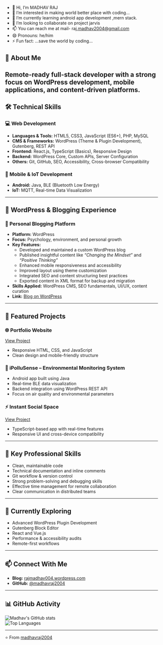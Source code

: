 - 👋 Hi, I’m MADHAV RAJ
- 👀 I’m interested in making world better place with coding...
- 🌱 I’m currently learning android app development ,mern stack.
- 💞️ I’m looking to collaborate on project jarvis 
- 📫 You can reach me at mail- raj,madhav2004@gmail.com
- 😄 Pronouns: he/him
- ⚡ Fun fact: ...save the world by coding...

<!---
madhavraj2004/madhavraj2004 is a ✨ special ✨ repository because its `README.md` (this file) appears on your GitHub profile.
You can click the Preview link to take a look at your changes.
--->


## 🚀 About Me  
Remote-ready full-stack developer with a strong focus on **WordPress development**, **mobile applications**, and **content-driven platforms**. 
---

## 🛠️ Technical Skills  

### 💻 Web Development  
- **Languages & Tools:** HTML5, CSS3, JavaScript (ES6+), PHP, MySQL  
- **CMS & Frameworks:** WordPress (Theme & Plugin Development), Gutenberg, REST API  
- **Frontend:** React.js, TypeScript (Basics), Responsive Design  
- **Backend:** WordPress Core, Custom APIs, Server Configuration  
- **Others:** Git, GitHub, SEO, Accessibility, Cross-browser Compatibility  

### 📱 Mobile & IoT Development  
- **Android:** Java, BLE (Bluetooth Low Energy)  
- **IoT:** MQTT, Real-time Data Visualization  

---

## 💼 WordPress & Blogging Experience  

### 📝 Personal Blogging Platform  
- **Platform:** WordPress  
- **Focus:** Psychology, environment, and personal growth  
- **Key Features:**  
  - Developed and maintained a custom WordPress blog  
  - Published insightful content like *“Changing the Mindset”* and *“Positive Thinking”*  
  - Enhanced mobile responsiveness and accessibility  
  - Improved layout using theme customization  
  - Integrated SEO and content structuring best practices  
  - Exported content in XML format for backup and migration  
- **Skills Applied:** WordPress CMS, SEO fundamentals, UI/UX, content curation  
- **Link:** [Blog on WordPress](https://rajmadhav004.wordpress.com/)  

---

## 🔭 Featured Projects  

### 🌐 Portfolio Website  
[View Project](https://github.com/madhavraj2004/portfolio_website)  
- Responsive HTML, CSS, and JavaScript      
- Clean design and mobile-friendly structure  

### 📱 iPolluSense – Environmental Monitoring System  
- Android app built using Java  
- Real-time BLE data visualization  
- Backend integration using WordPress REST API  
- Focus on air quality and environmental parameters  

### ⚡ Instant Social Space  
[View Project](https://github.com/madhavraj2004/instant-social-space)  
- TypeScript-based app with real-time features  
- Responsive UI and cross-device compatibility  

---

## 🎯 Key Professional Skills  
- Clean, maintainable code  
- Technical documentation and inline comments  
- Git workflow & version control  
- Strong problem-solving and debugging skills  
- Effective time management for remote collaboration  
- Clear communication in distributed teams  

---

## 🌱 Currently Exploring  
- Advanced WordPress Plugin Development  
- Gutenberg Block Editor  
- React and Vue.js  
- Performance & accessibility audits  
- Remote-first workflows  

---

## 📫 Connect With Me  
- **Blog:** [rajmadhav004.wordpress.com](https://rajmadhav004.wordpress.com/)  
- **GitHub:** [@madhavraj2004](https://github.com/madhavraj2004)  
 

---

## 📊 GitHub Activity  
![Madhav's GitHub stats](https://github-readme-stats.vercel.app/api?username=madhavraj2004&show_icons=true&theme=radical)  
![Top Languages](https://github-readme-stats.vercel.app/api/top-langs/?username=madhavraj2004&layout=compact&theme=radical)

---

⭐️ From [madhavraj2004](https://github.com/madhavraj2004)
